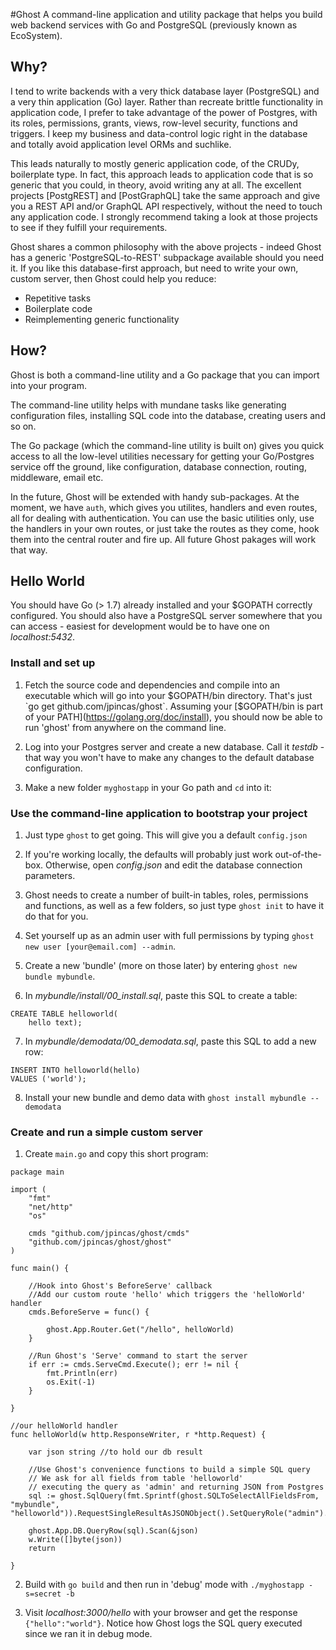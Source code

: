 #Ghost
A command-line application and utility package that helps you build web backend services with Go and PostgreSQL (previously known as EcoSystem). 

## Why?

I tend to write backends with a very thick database layer (PostgreSQL) and a very thin application (Go) layer.  Rather than recreate brittle functionality in application code, I prefer to take advantage of the power of Postgres, with its roles, permissions, grants, views, row-level security, functions and triggers.  I keep my business and data-control logic right in the database and totally avoid application level ORMs and suchlike.  

This leads naturally to mostly generic application code, of the CRUDy, boilerplate type.  In fact, this approach leads to application code that is so generic that you could, in theory, avoid writing any at all.  The excellent projects [PostgREST] and [PostGraphQL] take the same approach and give you a REST API and/or GraphQL API respectively, without the need to touch any application code.  I strongly recommend taking a look at those projects to see if they fulfill your requirements.

Ghost shares a common philosophy with the above projects - indeed Ghost has a generic 'PostgreSQL-to-REST' subpackage available should you need it.  If you like this database-first approach, but need to write your own, custom server, then Ghost could help you reduce:

-  Repetitive tasks
-  Boilerplate code
-  Reimplementing generic functionality


## How?

Ghost is both a command-line utility and a Go package that you can import into your program.  

The command-line utility helps with mundane tasks like generating configuration files, installing SQL code into the database, creating users and so on.

The Go package (which the command-line utility is built on) gives you quick access to all the low-level utilities necessary for getting your Go/Postgres service off the ground, like configuration, database connection, routing, middleware, email etc.

In the future, Ghost will be extended with handy sub-packages.  At the moment, we have `auth`, which gives you utilites, handlers and even routes, all for dealing with authentication.  You can use the basic utilities only, use the handlers in your own routes, or just take the routes as they come, hook them into the central router and fire up.  All future Ghost pakages will work that way.

## Hello World

You should have Go (> 1.7) already installed and your $GOPATH correctly configured.  You should also have a PostgreSQL server somewhere that you can access - easiest for development would be to have one on *localhost:5432*.

### Install and set up

1) Fetch the source code and dependencies and compile into an executable which will go into your $GOPATH/bin directory.  That's just `go get github.com/jpincas/ghost`.  Assuming your [$GOPATH/bin is part of your PATH](https://golang.org/doc/install), you should now be able to run 'ghost' from anywhere on the command line.

2) Log into your Postgres server and create a new database. Call it *testdb* - that way you won't have to make any changes to the default database configuration.

3) Make a new folder `myghostapp` in your Go path and `cd` into it:

### Use the command-line application to bootstrap your project

1) Just type `ghost` to get going.  This will give you a default `config.json`

2) If you're working locally, the defaults will probably just work out-of-the-box.  Otherwise, open *config.json* and edit the database connection parameters.

3) Ghost needs to create a number of built-in tables, roles, permissions and functions, as well as a few folders, so just type `ghost init` to have it do that for you.

4) Set yourself up as an admin user with full permissions by typing `ghost new user [your@email.com] --admin`.

5) Create a new 'bundle' (more on those later) by entering `ghost new bundle mybundle`.

6) In *mybundle/install/00_install.sql*, paste this SQL to create a table: 

```
CREATE TABLE helloworld(
	hello text);
```

7) In *mybundle/demodata/00_demodata.sql*, paste this SQL to add a new row: 

```
INSERT INTO helloworld(hello)
VALUES ('world');
```

8) Install your new bundle and demo data with `ghost install mybundle --demodata`

### Create and run a simple custom server

1) Create `main.go` and copy this short program:

```
package main

import (
	"fmt"
	"net/http"
	"os"

	cmds "github.com/jpincas/ghost/cmds"
	"github.com/jpincas/ghost/ghost"
)

func main() {

	//Hook into Ghost's BeforeServe' callback
	//Add our custom route 'hello' which triggers the 'helloWorld' handler
	cmds.BeforeServe = func() {

		ghost.App.Router.Get("/hello", helloWorld)
	}

	//Run Ghost's 'Serve' command to start the server
	if err := cmds.ServeCmd.Execute(); err != nil {
		fmt.Println(err)
		os.Exit(-1)
	}

}

//our helloWorld handler
func helloWorld(w http.ResponseWriter, r *http.Request) {

	var json string //to hold our db result

	//Use Ghost's convenience functions to build a simple SQL query
	// We ask for all fields from table 'helloworld'
	// executing the query as 'admin' and returning JSON from Postgres
	sql := ghost.SqlQuery(fmt.Sprintf(ghost.SQLToSelectAllFieldsFrom, "mybundle", "helloworld")).RequestSingleResultAsJSONObject().SetQueryRole("admin").ToSQLString()

	ghost.App.DB.QueryRow(sql).Scan(&json)
	w.Write([]byte(json))
	return

}

```

2) Build with `go build` and then run in 'debug' mode with `./myghostapp -s=secret -b`

3) Visit *localhost:3000/hello* with your browser and get the response `{"hello":"world"}`. Notice how Ghost logs the SQL query executed since we ran it in debug mode.